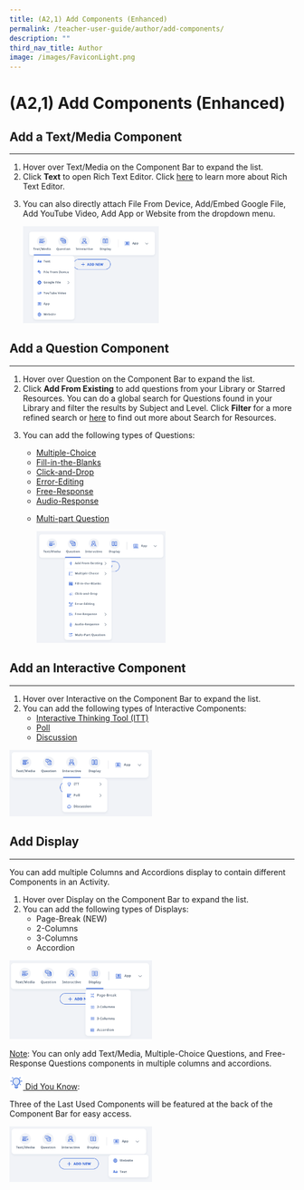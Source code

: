 ```yaml
---
title: (A2,1) Add Components (Enhanced)
permalink: /teacher-user-guide/author/add-components/
description: ""
third_nav_title: Author
image: /images/FaviconLight.png
---
```

<h1 id="add-components-enhanced-">(A2,1) Add Components (Enhanced)</h1>
<h2 id="add-a-text-media-component">Add a Text/Media Component</h2>
<hr>
<ol>
<li>Hover over Text/Media on the Component Bar to expand the list. </li>
<li>Click <strong>Text</strong> to open Rich Text Editor. Click <a target="_blank" href="/teacher-user-guide/author/about-rich-text-editor/">here</a> to learn more about Rich Text Editor.</li>
<li><p>You can also directly attach File From Device, Add/Embed Google File, Add YouTube Video, Add App or Website from the dropdown menu. </p>
<p> <img style="width: 50%;" src="/images/2Teacher/AU-AddComponent1.png"></p>
</li>
</ol>
<h2 id="add-a-question-component">Add a Question Component</h2>
<hr>
<ol>
<li>Hover over Question on the Component Bar to expand the list. </li>
<li>Click <strong>Add From Existing</strong> to add questions from your Library or Starred Resources. You can do a global search for Questions found in your Library and filter the results by Subject and Level. Click <strong>Filter</strong> for a more refined search or <a target="_blank" href="/teacher-user-guide/discover/search-for-resources/">here</a> to find out more about Search for Resources.</li>
<li><p>You can add the following types of Questions:</p>
<ul>
<li><a target="_blank" href="/teacher-user-guide/author/add-multiple-choice-questions/">Multiple-Choice</a></li>
<li><a target="_blank" href="/teacher-user-guide/author/add-fill-in-the-blanks-questions/">Fill-in-the-Blanks</a></li>
<li><a target="_blank" href="/teacher-user-guide/author/add-click-and-drop-questions/">Click-and-Drop</a></li>
<li><a target="_blank" href="/teacher-user-guide/author/add-error-editing-questions/">Error-Editing</a></li>
<li><a target="_blank" href="/teacher-user-guide/author/add-free-response-questions/">Free-Response</a></li>
<li><a target="_blank" href="/teacher-user-guide/author/add-audio-response-questions/">Audio-Response</a></li>
<li><p><a target="_blank" href="/teacher-user-guide/author/add-multi-part-questions/">Multi-part Question</a></p>
<p><img style="width: 50%;" src="/images/2Teacher/AU-AddComponent2.png"></p>
</li>
</ul>
</li>
</ol>
<h2 id="add-an-interactive-component">Add an Interactive Component</h2>
<hr>
<ol>
<li>Hover over Interactive on the Component Bar to expand the list.</li>
<li>You can add the following types of Interactive Components:<ul>
<li><a target="_blank" href="/teacher-user-guide/collaborate/add-an-interactive-thinking-tool/">Interactive Thinking Tool (ITT)</a></li>
<li><a target="_blank" href="/teacher-user-guide/collaborate/add-a-poll2">Poll</a></li>
<li><a target="_blank" href="/teacher-user-guide/collaborate/add-a-discussion/">Discussion</a></li>
</ul>
</li>
</ol>
<p><img style="width: 50%;" src="/images/2Teacher/AU-AddComponent3.png"></p>
<h2 id="-add-display-">Add Display</h2>
<hr>
<p>You can add multiple Columns and Accordions display to contain different Components in an Activity.</p>
<ol>
<li>Hover over Display on the Component Bar to expand the list.</li>
<li>You can add the following types of Displays:<ul>
<li>Page-Break (NEW)</li>
<li>2-Columns</li>
<li>3-Columns</li>
<li>Accordion</li>
</ul>
</li>
</ol>
<p><img style="width: 50%;" src="/images/2Teacher/AU-AddComponent4.png"></p>
<p><u>Note</u>: You can only add Text/Media, Multiple-Choice Questions, and Free-Response Questions components in multiple columns and accordions.</p>
<u><img style="width:1.5rem; display: inline;" src="/images/Icons/Bulb32.svg"> Did You Know</u>:
<p>Three of the Last Used Components will be featured at the back of the Component Bar for easy access.</p>
<img style="width: 50%;" src="/images/2Teacher/AU-AddComponent5.png">